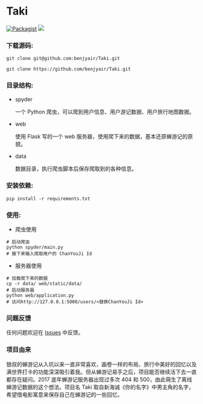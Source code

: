# Taki

[![Packagist](https://img.shields.io/hexpm/l/plug.svg)](https://github.com/benjyair/Taki/blob/master/LICENSE)
[![](https://img.shields.io/badge/language-Python-green.svg)](https://github.com/benjyair/Taki)


### 下载源码:

```shell
git clone git@github.com:benjyair/Taki.git

git clone https://github.com/benjyair/Taki.git
```


### 目录结构:

* spyder

    一个 Python 爬虫，可以爬到用户信息、用户游记数据、用户旅行地图数据。

* web

    使用 Flask 写的一个 web 服务器，使用爬下来的数据，基本还原蝉游记的原貌。
* data

    数据目录，执行爬虫脚本后保存爬取到的各种信息。


### 安装依赖:
```shell
pip install -r requirements.txt
```


### 使用:

* 爬虫使用
```shell
# 启动爬虫
python spyder/main.py
# 接下来输入爬取用户的 ChanYouJi Id
```


* 服务器使用
```shell
# 加载爬下来的数据
cp -r data/ web/static/data/
# 启动服务器
python web/application.py
# 访问http://127.0.0.1:5000/users/<替换ChanYouJi Id> 
```


### 问题反馈
任何问题欢迎在 [Issues](https://github.com/benjyair/Taki/issues) 中反馈。


### 项目由来
银叔的蝉游记从入坑以来一直非常喜欢，画卷一样的布局、旅行中美好的回忆以及满世界打卡的功能深深吸引着我。但从蝉游记易手之后，项目能否继续活下去一直都存在疑问。2017 底年蝉游记服务器出现过多次 404 和 500，由此萌生了离线蝉游记数据的这个想法。项目名 Taki 取自新海诚《你的名字》中男主角的名字，希望借电影寓意来保存自己在蝉游记的一些回忆。
